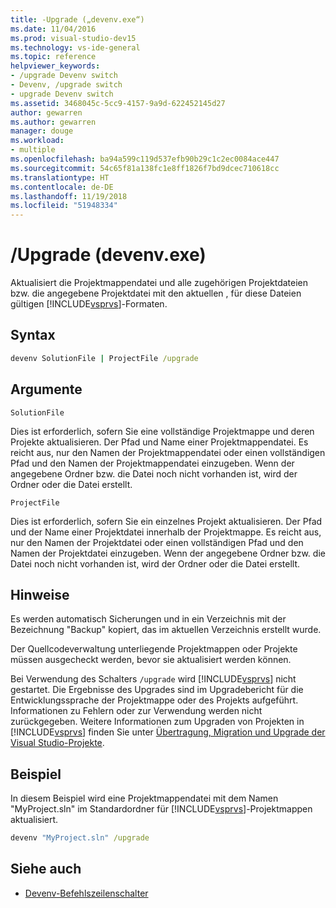 ```yaml
---
title: -Upgrade („devenv.exe“)
ms.date: 11/04/2016
ms.prod: visual-studio-dev15
ms.technology: vs-ide-general
ms.topic: reference
helpviewer_keywords:
- /upgrade Devenv switch
- Devenv, /upgrade switch
- upgrade Devenv switch
ms.assetid: 3468045c-5cc9-4157-9a9d-622452145d27
author: gewarren
ms.author: gewarren
manager: douge
ms.workload:
- multiple
ms.openlocfilehash: ba94a599c119d537efb90b29c1c2ec0084ace447
ms.sourcegitcommit: 54c65f81a138fc1e8ff1826f7bd9dcec710618cc
ms.translationtype: HT
ms.contentlocale: de-DE
ms.lasthandoff: 11/19/2018
ms.locfileid: "51948334"
---
```

# <a name="upgrade-devenvexe"></a>/Upgrade (devenv.exe)
Aktualisiert die Projektmappendatei und alle zugehörigen Projektdateien bzw. die angegebene Projektdatei mit den aktuellen , für diese Dateien gültigen [!INCLUDE[vsprvs](../../code-quality/includes/vsprvs_md.md)]-Formaten.

## <a name="syntax"></a>Syntax

```cmd
devenv SolutionFile | ProjectFile /upgrade
```

## <a name="arguments"></a>Argumente
 `SolutionFile`

 Dies ist erforderlich, sofern Sie eine vollständige Projektmappe und deren Projekte aktualisieren. Der Pfad und Name einer Projektmappendatei. Es reicht aus, nur den Namen der Projektmappendatei oder einen vollständigen Pfad und den Namen der Projektmappendatei einzugeben. Wenn der angegebene Ordner bzw. die Datei noch nicht vorhanden ist, wird der Ordner oder die Datei erstellt.

 `ProjectFile`

 Dies ist erforderlich, sofern Sie ein einzelnes Projekt aktualisieren. Der Pfad und der Name einer Projektdatei innerhalb der Projektmappe. Es reicht aus, nur den Namen der Projektdatei oder einen vollständigen Pfad und den Namen der Projektdatei einzugeben. Wenn der angegebene Ordner bzw. die Datei noch nicht vorhanden ist, wird der Ordner oder die Datei erstellt.

## <a name="remarks"></a>Hinweise
 Es werden automatisch Sicherungen und in ein Verzeichnis mit der Bezeichnung "Backup" kopiert, das im aktuellen Verzeichnis erstellt wurde.

 Der Quellcodeverwaltung unterliegende Projektmappen oder Projekte müssen ausgecheckt werden, bevor sie aktualisiert werden können.

 Bei Verwendung des Schalters `/upgrade` wird [!INCLUDE[vsprvs](../../code-quality/includes/vsprvs_md.md)] nicht gestartet. Die Ergebnisse des Upgrades sind im Upgradebericht für die Entwicklungssprache der Projektmappe oder des Projekts aufgeführt. Informationen zu Fehlern oder zur Verwendung werden nicht zurückgegeben. Weitere Informationen zum Upgraden von Projekten in [!INCLUDE[vsprvs](../../code-quality/includes/vsprvs_md.md)] finden Sie unter [Übertragung, Migration und Upgrade der Visual Studio-Projekte](../../porting/port-migrate-and-upgrade-visual-studio-projects.md).

## <a name="example"></a>Beispiel
 In diesem Beispiel wird eine Projektmappendatei mit dem Namen "MyProject.sln" im Standardordner für [!INCLUDE[vsprvs](../../code-quality/includes/vsprvs_md.md)]-Projektmappen aktualisiert.

```cmd
devenv "MyProject.sln" /upgrade
```

## <a name="see-also"></a>Siehe auch

- [Devenv-Befehlszeilenschalter](../../ide/reference/devenv-command-line-switches.md)
